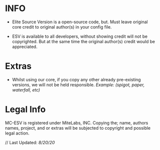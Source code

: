 # INFO

- Elite Source Version is a open-source code, but. Must leave original core credit to original author(s) in your config file.

- ESV is available to all developers, without showing credit will not be copyrighted. But at the same time the original author(s) credit would be appreciated.


# Extras

- Whilst using our core, if you copy any other already pre-existing versions, we will not be held responsible. *Example: (spigot, paper, waterfall, etc)*


# Legal Info

MC-ESV is registered under MiteLabs, INC. Copying the; name, authors names, project, and or extras will be subjected to copyright and possible legal action.


// Last Updated: *8/20/20*
